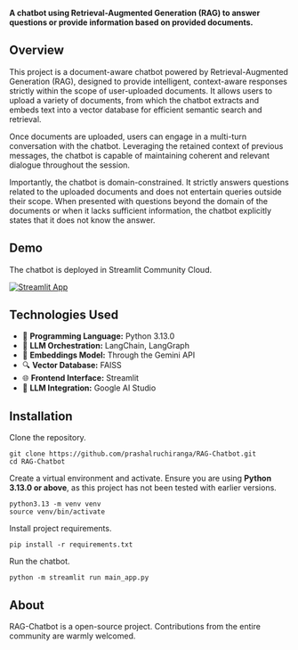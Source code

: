 **A chatbot using Retrieval-Augmented Generation (RAG) to answer questions or provide information based on provided documents.**

## Overview

This project is a document-aware chatbot powered by Retrieval-Augmented Generation (RAG), designed to provide intelligent, context-aware responses strictly within the scope of user-uploaded documents. It allows users to upload a variety of documents, from which the chatbot extracts and embeds text into a vector database for efficient semantic search and retrieval. 

Once documents are uploaded, users can engage in a multi-turn conversation with the chatbot. Leveraging the retained context of previous messages, the chatbot is capable of maintaining coherent and relevant dialogue throughout the session. 

Importantly, the chatbot is domain-constrained. It strictly answers questions related to the uploaded documents and does not entertain queries outside their scope. When presented with questions beyond the domain of the documents or when it lacks sufficient information, the chatbot explicitly states that it does not know the answer. 

## Demo

The chatbot is deployed in Streamlit Community Cloud. 

[![Streamlit App](https://static.streamlit.io/badges/streamlit_badge_black_white.svg)](https://rag-chat-bot.streamlit.app/)

## Technologies Used

- 🐍 **Programming Language:** Python 3.13.0 
- 🔗 **LLM Orchestration:** LangChain, LangGraph 
- 🧬 **Embeddings Model:** Through the Gemini API
- 🔍 **Vector Database:** FAISS 
- 🌐 **Frontend Interface:** Streamlit 
- 🧠 **LLM Integration:** Google AI Studio  

## Installation

Clone the repository.
```
git clone https://github.com/prashalruchiranga/RAG-Chatbot.git
cd RAG-Chatbot
```
Create a virtual environment and activate. Ensure you are using **Python 3.13.0 or above**, as this project has not been tested with earlier versions.
```
python3.13 -m venv venv
source venv/bin/activate
```
Install project requirements.
```
pip install -r requirements.txt
```
Run the chatbot.
```
python -m streamlit run main_app.py
```

## About

RAG-Chatbot is a open-source project. Contributions from the entire community are warmly welcomed.
